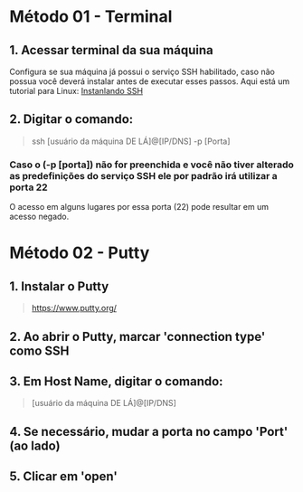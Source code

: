# Método 01 - Terminal 
## 1. Acessar terminal da sua máquina 
Configura se sua máquina já possui o serviço SSH habilitado, caso não possua você deverá instalar antes de executar esses passos.
Aqui está um tutorial para Linux: [Instanlando SSH](https://github.com/juliovendramini/Servicos-de-Redes-2021/blob/main/dhcp-config/Instalando-SSH.md)
## 2. Digitar o comando:
>ssh [usuário da máquina DE LÁ]@[IP/DNS] -p [Porta]
### Caso o (-p [porta]) não for preenchida e você não tiver alterado as predefinições do serviço SSH ele por padrão irá utilizar a porta 22
O acesso em alguns lugares por essa porta (22) pode resultar em um acesso negado.
# Método 02 - Putty
## 1. Instalar o Putty
>https://www.putty.org/
## 2. Ao abrir o Putty, marcar 'connection type' como SSH
## 3. Em Host Name, digitar o comando:
>[usuário da máquina DE LÁ]@[IP/DNS]
## 4. Se necessário, mudar a porta no campo 'Port' (ao lado)
## 5. Clicar em 'open'
